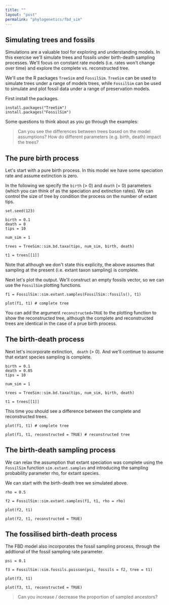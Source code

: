 ```yaml
---
title: ""
layout: "post" 
permalink: "phylogenetics/fbd_sim"
---
```


## Simulating trees and fossils 

Simulations are a valuable tool for exploring and understanding models.
In this exercise we'll simulate trees and fossils under birth-death sampling processes. We'll focus on constant rate models (i.e. rates won't change over time) and explore the complete vs. reconstructed tree.

We'll use the R packages `TreeSim` and `FossilSim`. `TreeSim` can be used to simulate trees under a range of models trees, while `FossilSim` can be used to simulate and plot fossil data under a range of preservation models.

First install the packages.

```
install.packages("TreeSim")
install.packages("FossilSim")
```

Some questions to think about as you go through the examples:

> Can you see the differences between trees based on the model assumptions?
> How do different parameters (e.g. birth, death) impact the trees?


## The pure birth process

Let's start with a pure birth process. In this model we have some speciation rate and assume extinction is zero. 

In the following we specify the `birth` (> 0) and `death` (= 0) parameters (which you can think of as the speciation and extinction rates). We can control the size of tree by condition the process on the number of extant tips.

```
set.seed(123)

birth = 0.1
death = 0
tips = 10

num_sim = 1

trees = TreeSim::sim.bd.taxa(tips, num_sim, birth, death)

t1 = trees[[1]]
```

Note that although we don't state this explicity, the above assumes that sampling at the present (i.e. extant taxon sampling) is complete.

Next let's plot the output. We'll construct an empty fossils vector, so we can use the `FossilSim` plotting functions. 

```
f1 = FossilSim::sim.extant.samples(FossilSim::fossils(), t1)

plot(f1, t1) # complete tree
```

You can add the argument `reconstructed=TRUE` to the plotting function to show the reconstructed tree, although the complete and reconstructed trees are identical in the case of a prue birth process. 

## The birth-death process

Next let's incorporate extinction, `
death` (> 0). And we'll continue to assume that extant species sampling is complete.

```
birth = 0.1
death = 0.05
tips = 10

num_sim = 1

trees = TreeSim::sim.bd.taxa(tips, num_sim, birth, death)

t1 = trees[[1]]
```

This time you should see a difference between the complete and reconstructed trees.

```
plot(f1, t1) # complete tree 

plot(f1, t1, reconstructed = TRUE) # reconstructed tree
```

## The birth-death sampling process

We can relax the assumption that extant speciation was complete using the `FossilSim` function `sim.extant.samples` and introducing the sampling probability parameter rho, for extant species. 

We can start with the birth-death tree we simulated above.

```
rho = 0.5

f2 = FossilSim::sim.extant.samples(f1, t1, rho = rho)

plot(f2, t1)

plot(f2, t1, reconstructed = TRUE)

```

## The fossilised birth-death process

The FBD model also incorporates the fossil sampling process, through the addtional of the fossil sampling rate parameter. 

```
psi = 0.1

f3 = FossilSim::sim.fossils.poisson(psi, fossils = f2, tree = t1)

plot(f3, t1)

plot(f3, t1, reconstructed = TRUE) 
```

> Can you increase / decrease the proportion of sampled ancestors?